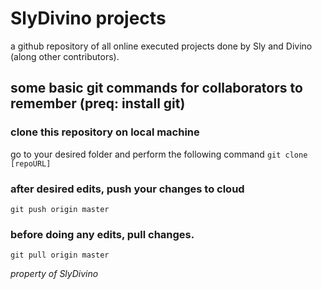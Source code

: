 # SlyDivino projects
 a github repository of all online executed projects done by Sly and Divino (along other contributors).

## some basic git commands for collaborators to remember (preq: install git)

### clone this repository on local machine 
go to your desired folder and perform the following command
`git clone [repoURL]`

### after desired edits, push your changes to cloud
`git push origin master`

### before doing any edits, pull changes.
`git pull origin master`


*property of SlyDivino*
